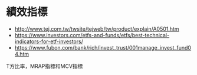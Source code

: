# 績效指標
* http://www.tej.com.tw/twsite/tejweb/tw/product/explain/A0501.htm
* https://www.investors.com/etfs-and-funds/etfs/best-technical-indicators-for-etf-investors/
* https://www.fubon.com/bank/rich/invest_trust/001manage_invest_fund04.htm

T方比率，MRAP指標和MCV指標
